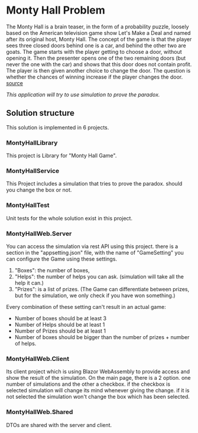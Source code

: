 # Monty Hall Problem
The Monty Hall is a brain teaser, in the form of a probability puzzle, loosely based on the American television game show Let's Make a Deal and named after its original host, Monty Hall. The concept of the game is that the player sees three closed doors behind one is a car, and behind the other two are goats. The game starts with the player getting to choose a door, without opening it. Then the presenter opens one of the two remaining doors (but never the one with the car) and shows that this door does not contain profit. The player is then given another choice to change the door. The question is whether the chances of winning increase if the player changes the door. [source](https://en.wikipedia.org/wiki/Monty_Hall_problem)

_This application will try to use simulation to prove the paradox._

## Solution structure
This solution is implemented in 6 projects.
### MontyHallLibrary
This project is Library for "Monty Hall Game". 
### MontyHallService
This Project includes a simulation that tries to prove the paradox. should you change the box or not. 
### MontyHallTest
Unit tests for the whole solution exist in this project. 
### MontyHallWeb.Server 
You can access the simulation via rest API using this project. there is a section in the "appsetting.json" file, with the name of "GameSetting" you can configure the Game using these settings. 
1. "Boxes": the number of boxes, 
1. "Helps": the number of helps you can ask. (simulation will take all the help it can.)
1. "Prizes": is a list of prizes. (The Game can differentiate between prizes, but for the simulation, we only check if you have won something.)
 
Every combination of these setting can't result in an actual game:
- Number of boxes should be at least 3
- Number of Helps should be at least 1
- Number of Prizes should be at least 1
- Number of boxes should be bigger than the number of prizes + number of helps. 
### MontyHallWeb.Client 
Its client project which is using Blazor WebAssembly to provide access and show the result of the simulation. On the main page, there is a 2 option. one number of simulations and the other a checkbox. if the checkbox is selected simulation will change its mind whenever giving the change. if it is not selected the simulation won't change the box which has been selected. 
### MontyHallWeb.Shared
DTOs are shared with the server and client. 
